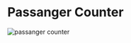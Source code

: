# Passanger Counter

![passanger counter](https://user-images.githubusercontent.com/19623279/124076015-1db3c100-da5f-11eb-8603-8906510032d1.png)

